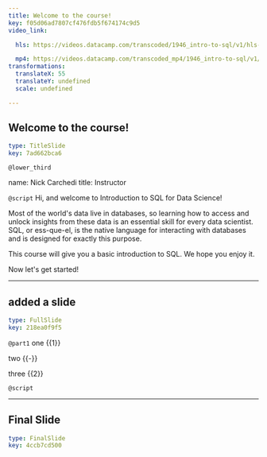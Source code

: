 ```yaml
---
title: Welcome to the course!
key: f05d06ad7807cf476fdb5f674174c9d5
video_link:

  hls: https://videos.datacamp.com/transcoded/1946_intro-to-sql/v1/hls-ch1_1.master.m3u8

  mp4: https://videos.datacamp.com/transcoded_mp4/1946_intro-to-sql/v1/ch1_1.mp4
transformations:
  translateX: 55
  translateY: undefined
  scale: undefined

---
```

## Welcome to the course!

```yaml
type: TitleSlide
key: 7ad662bca6
```





`@lower_third`

name: Nick Carchedi
title: Instructor


`@script`
Hi, and welcome to Introduction to SQL for Data Science!

Most of the world's data live in databases, so learning how to access and unlock insights from these data is an essential skill for every data scientist. SQL, or ess-que-el, is the native language for interacting with databases and is designed for exactly this purpose.

This course will give you a basic introduction to SQL. We hope you enjoy it.

Now let's get started!



---
## added a slide

```yaml
type: FullSlide
key: 218ea0f9f5
```

`@part1`
one {{1}}

two {{-}}

three {{2}}





`@script`




---
## Final Slide

```yaml
type: FinalSlide
key: 4ccb7cd500
```








